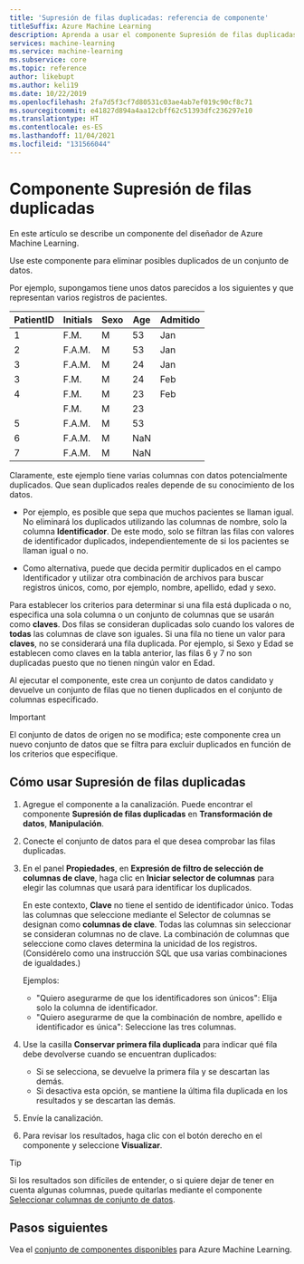 ```yaml
---
title: 'Supresión de filas duplicadas: referencia de componente'
titleSuffix: Azure Machine Learning
description: Aprenda a usar el componente Supresión de filas duplicadas de Azure Machine Learning para eliminar posibles duplicados de un conjunto de datos.
services: machine-learning
ms.service: machine-learning
ms.subservice: core
ms.topic: reference
author: likebupt
ms.author: keli19
ms.date: 10/22/2019
ms.openlocfilehash: 2fa7d5f3cf7d80531c03ae4ab7ef019c90cf8c71
ms.sourcegitcommit: e41827d894a4aa12cbff62c51393dfc236297e10
ms.translationtype: HT
ms.contentlocale: es-ES
ms.lasthandoff: 11/04/2021
ms.locfileid: "131566044"
---
```

# <a name="remove-duplicate-rows-component"></a>Componente Supresión de filas duplicadas

En este artículo se describe un componente del diseñador de Azure Machine Learning.

Use este componente para eliminar posibles duplicados de un conjunto de datos.

Por ejemplo, supongamos tiene unos datos parecidos a los siguientes y que representan varios registros de pacientes. 

| PatientID | Initials| Sexo|Age|Admitido|
|----|----|----|----|----|
|1|F.M.| M| 53| Jan|
|2| F.A.M.| M| 53| Jan|
|3| F.A.M.| M| 24| Jan|
|3| F.M.| M| 24| Feb|
|4| F.M.| M| 23| Feb|
| | F.M.| M| 23| |
|5| F.A.M.| M| 53| |
|6| F.A.M.| M| NaN| |
|7| F.A.M.| M| NaN| |

Claramente, este ejemplo tiene varias columnas con datos potencialmente duplicados. Que sean duplicados reales depende de su conocimiento de los datos. 

+ Por ejemplo, es posible que sepa que muchos pacientes se llaman igual. No eliminará los duplicados utilizando las columnas de nombre, solo la columna **Identificador**. De este modo, solo se filtran las filas con valores de identificador duplicados, independientemente de si los pacientes se llaman igual o no.

+ Como alternativa, puede que decida permitir duplicados en el campo Identificador y utilizar otra combinación de archivos para buscar registros únicos, como, por ejemplo, nombre, apellido, edad y sexo.  

Para establecer los criterios para determinar si una fila está duplicada o no, especifica una sola columna o un conjunto de columnas que se usarán como **claves**. Dos filas se consideran duplicadas solo cuando los valores de **todas** las columnas de clave son iguales. Si una fila no tiene un valor para **claves**, no se considerará una fila duplicada. Por ejemplo, si Sexo y Edad se establecen como claves en la tabla anterior, las filas 6 y 7 no son duplicadas puesto que no tienen ningún valor en Edad.

Al ejecutar el componente, este crea un conjunto de datos candidato y devuelve un conjunto de filas que no tienen duplicados en el conjunto de columnas especificado.

> [!IMPORTANT]
> El conjunto de datos de origen no se modifica; este componente crea un nuevo conjunto de datos que se filtra para excluir duplicados en función de los criterios que especifique.

## <a name="how-to-use-remove-duplicate-rows"></a>Cómo usar Supresión de filas duplicadas

1. Agregue el componente a la canalización. Puede encontrar el componente **Supresión de filas duplicadas** en **Transformación de datos**, **Manipulación**.  

2. Conecte el conjunto de datos para el que desea comprobar las filas duplicadas.

3. En el panel **Propiedades**, en **Expresión de filtro de selección de columnas de clave**, haga clic en **Iniciar selector de columnas** para elegir las columnas que usará para identificar los duplicados.

    En este contexto, **Clave** no tiene el sentido de identificador único. Todas las columnas que seleccione mediante el Selector de columnas se designan como **columnas de clave**. Todas las columnas sin seleccionar se consideran columnas no de clave. La combinación de columnas que seleccione como claves determina la unicidad de los registros. (Considérelo como una instrucción SQL que usa varias combinaciones de igualdades.)

    Ejemplos:

    + "Quiero asegurarme de que los identificadores son únicos": Elija solo la columna de identificador.
    + "Quiero asegurarme de que la combinación de nombre, apellido e identificador es única": Seleccione las tres columnas.

4. Use la casilla **Conservar primera fila duplicada** para indicar qué fila debe devolverse cuando se encuentran duplicados:

    + Si se selecciona, se devuelve la primera fila y se descartan las demás. 
    + Si desactiva esta opción, se mantiene la última fila duplicada en los resultados y se descartan las demás. 

5. Envíe la canalización.

6. Para revisar los resultados, haga clic con el botón derecho en el componente y seleccione **Visualizar**. 

> [!TIP]
> Si los resultados son difíciles de entender, o si quiere dejar de tener en cuenta algunas columnas, puede quitarlas mediante el componente [Seleccionar columnas de conjunto de datos](./select-columns-in-dataset.md).

## <a name="next-steps"></a>Pasos siguientes

Vea el [conjunto de componentes disponibles](component-reference.md) para Azure Machine Learning. 
